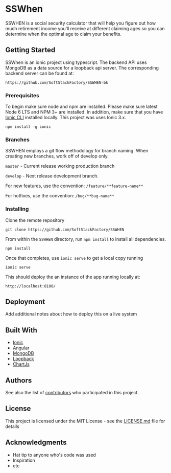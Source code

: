 # SSWhen

SSWHEN is a social security calculator that will help you figure out how much retirement income you’ll receive at different claiming ages so you can determine when the optimal age to claim your benefits.

## Getting Started

SSWhen is an ionic project using typescript. The backend API uses MongoDB as a data source for a loopback api server. The corresponding backend server can be found at: 

```
https://github.com/SoftStackFactory/SSWHEN-bk
```



### Prerequisites

To begin make sure node and npm are installed. Please make sure latest Node 6 LTS and NPM 3+ are installed. In addition, make sure that you have [Ionic CLI](https://ionicframework.com/docs/cli/) installed locally. This project was uses Ionic 3.x. 

```
npm install -g ionic
```


### Branches

SSWHEN employs a git flow methodology for branch naming. When creating new branches, work off of develop only.

`master` - Current release working production branch

`develop` - Next release development branch.

For new features, use the convention: `/feature/**feature-name**`

For hotfixes, use the convention: `/bug/**bug-name**`


### Installing

Clone the remote repository

```
git clone https://github.com/SoftStackFactory/SSWHEN
```

From within the `SSWHEN` directory, run `npm install` to install all dependencies.

```
npm install
```

Once that completes, use `ionic serve` to get a local copy running

```
ionic serve
```

This should deploy the an instance of the app running locally at:

```
http://localhost:8100/
```


## Deployment

Add additional notes about how to deploy this on a live system

## Built With

* [Ionic](https://ionicframework.com/)
* [Angular](https://angular.io/)
* [MongoDB](https://www.mongodb.com/)
* [Loopback](http://loopback.io/)
* [ChartJs](http://www.chartjs.org/)

## Authors

See also the list of [contributors](https://github.com/SoftStackFactory/SSWHEN/graphs/contributors) who participated in this project.

## License

This project is licensed under the MIT License - see the [LICENSE.md](LICENSE.md) file for details

## Acknowledgments

* Hat tip to anyone who's code was used
* Inspiration
* etc
